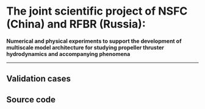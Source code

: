 The joint scientific project of NSFC (China) and RFBR (Russia):
===============================================================

**Numerical and physical experiments to support the development of multiscale model architecture for studying propeller thruster hydrodynamics and accompanying phenomena**

___

Validation cases
----------------



Source code
-----------
